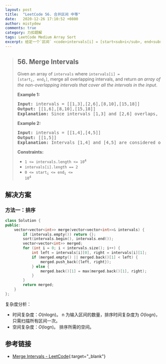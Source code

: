```yaml
---
layout: post
title:  "LeetCode 56. 合并区间 中等"
date:   2020-12-26 17:10:52 +0800
author: mistydew
comments: true
category: 力扣题解
tags: LeetCode Medium Array Sort
excerpt: 给定一个`区间` <code>intervals[i] = [start<sub>i</sub>, end<sub>i</sub>]</code> 的集合，合并所有重叠的区间，并返回*一个覆盖所有输入区间的不重叠区间的集合*。
---
```

> ## 56. Merge Intervals
> 
> Given an array of `intervals` where <code>intervals[i] = [start<sub>i</sub>,
> end<sub>i</sub>]</code>, merge all overlapping intervals, and return *an array
> of the non-overlapping intervals that cover all the intervals in the input*.
> 
> **Example 1:**
> 
> <pre>
> <strong>Input:</strong> intervals = [[1,3],[2,6],[8,10],[15,18]]
> <strong>Output:</strong> [[1,6],[8,10],[15,18]]
> <strong>Explanation:</strong> Since intervals [1,3] and [2,6] overlaps, merge them into [1,6].
> </pre>
> 
> **Example 2:**
> 
> <pre>
> <strong>Input:</strong> intervals = [[1,4],[4,5]]
> <strong>Output:</strong> [[1,5]]
> <strong>Explanation:</strong> Intervals [1,4] and [4,5] are considered overlapping.
> </pre>
> 
> **Constraints:**
> 
> * <code>1 <= intervals.length <= 10<sup>4</sup></code>
> * <code>intervals[i].length == 2</code>
> * <code>0 <= start<sub>i</sub> <= end<sub>i</sub> <= 10<sup>4</sup></code>

## 解决方案

### 方法一：排序

```cpp
class Solution {
public:
    vector<vector<int>> merge(vector<vector<int>>& intervals) {
        if (intervals.empty()) return {};
        sort(intervals.begin(), intervals.end());
        vector<vector<int>> merged;
        for (int i = 0; i < intervals.size(); i++) {
            int left = intervals[i][0], right = intervals[i][1];
            if (merged.empty() || merged.back()[1] < left) {
                merged.push_back({left, right});
            } else {
                merged.back()[1] = max(merged.back()[1], right);
            }
        }
        return merged;
    }
};
```

复杂度分析：
* 时间复杂度：*O*(nlogn)。
  n 为输入区间的数量，排序时间复杂度为 *O*(logn)，只需扫描所有区间一次。
* 空间复杂度：*O*(logn)。
  排序所需的空间。

## 参考链接

* [Merge Intervals - LeetCode](https://leetcode.com/problems/merge-intervals/){:target="_blank"}
